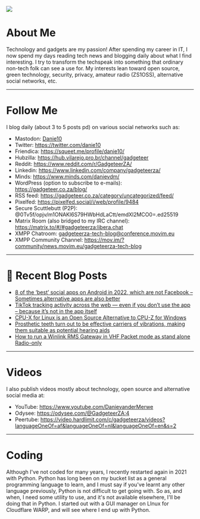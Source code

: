 ![](https://yt3.ggpht.com/ytc/AKedOLTjSvgBgtLmvQSNuuP-z22LFql2QOlcweAzH50-GW8=s88-c-k-c0x00ffffff-no-rj)

# About Me

Technology and gadgets are my passion! After spending my career in IT, I now spend my days reading tech news and blogging daily about what I find interesting. I try to transform the techspeak into something that ordinary non-tech folk can see a use for. My interests lean toward open source, green technology, security, privacy, amateur radio (ZS1OSS), alternative social networks, etc.

----
# Follow Me

I blog daily (about 3 to 5 posts pd) on various social networks such as:
- Mastodon: <a rel="me" href="https://mastodon.social/@danie10">Danie10</a>
- Twitter: https://twitter.com/danie10
- Friendica: https://squeet.me/profile/danie10/
- Hubzilla: https://hub.vilarejo.pro.br/channel/gadgeteer
- Reddit: https://www.reddit.com/r/GadgeteerZA/
- Linkedin: https://www.linkedin.com/company/gadgeteerza/
- Minds: https://www.minds.com/danievdm/
- WordPress (option to subscribe to e-mails): https://gadgeteer.co.za/blog/
- RSS feed: https://gadgeteer.co.za/category/uncategorized/feed/
- Pixelfed: https://pixelfed.social/i/web/profile/9484
- Secure Scuttlebutt (P2P): @0Tv5f/opjv/m1ONAKl6S79HWbHdLaCtt/emdXl2MCO0=.ed25519
- Matrix Room (also bridged to my IRC channel): https://matrix.to/#/#gadgeteerza:libera.chat
- XMPP Chatroom: gadgeteerza-tech-blog@conference.movim.eu
- XMPP Community Channel: https://mov.im/?community/news.movim.eu/gadgeteerza-tech-blog

----
# 📰 Recent Blog Posts
<!-- BLOG-POST-LIST:START -->
- [8 of the ‘best’ social apps on Android in 2022, which are not Facebook – Sometimes alternative apps are also better](https://gadgeteer.co.za/8-of-the-best-social-apps-on-android-in-2022-which-are-not-facebook-sometimes-alternative-apps-are-also-better/)
- [TikTok tracking activity across the web — even if you don’t use the app – because it’s not in the app itself](https://gadgeteer.co.za/tiktok-tracking-activity-across-the-web-even-if-you-dont-use-the-app-because-its-not-in-the-app-itself/)
- [CPU-X for Linux is an Open Source Alternative to CPU-Z for Windows](https://gadgeteer.co.za/cpu-x-for-linux-is-an-open-source-alternative-to-cpu-z-for-windows/)
- [Prosthetic teeth turn out to be effective carriers of vibrations, making them suitable as potential hearing aids](https://gadgeteer.co.za/prosthetic-teeth-turn-out-to-be-effective-carriers-of-vibrations-making-them-suitable-as-potential-hearing-aids/)
- [How to run a Winlink RMS Gateway in VHF Packet mode as stand alone Radio-only](https://gadgeteer.co.za/how-run-a-winlink-rms-gateway-in-vhf-packet-mode-as-stand-alone-radio-only/)
<!-- BLOG-POST-LIST:END -->

----
# Videos

I also publish videos mostly about technology, open source and alternative social media at:
- YouTube: https://www.youtube.com/DanievanderMerwe
- Odysee: https://odysee.com/@GadgeteerZA:4
- Peertube: https://video.hardlimit.com/c/gadgeteerza/videos?languageOneOf=af&languageOneOf=nl&languageOneOf=en&s=2

----
# Coding

Although I've not coded for many years, I recently restarted again in 2021 with Python. Python has long been on my bucket list as a general programming language to learn, and I must say if you've learnt any other language previously, Python is not difficult to get going with. So as, and when, I need some utility to use, and it's not available elsewhere, I'll be doing that in Python. I started out with a GUI manager on LInux for Cloudflare WARP, and will see where I end up with Python. 
